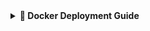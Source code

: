 
<details>
<summary><b>📛 Docker Deployment Guide</b></summary>

# 🐳 Docker Deployment Guide — DeadlineTech Bot

## 📦 Prerequisites

Before you begin, ensure you have:

- [Docker](https://www.docker.com/products/docker-desktop) installed (version 20+ recommended)
- A `start` script in your root directory (make sure it's executable: `chmod +x start`)
- A `requirements.txt` file for Python dependencies
- Source code inside the same directory as your Dockerfile

---

## 🛠 Dockerfile Summary

This project uses:

- **Python 3.10**
- **Node.js v18 (via NVM)**
- **FFmpeg** for media handling

---

## 🚀 Steps to Build & Run

### 1. Clone the Repository

```bash
git clone https://github.com/deadlineTech/music.git
cd music
```

### 2. Build the Docker Image

```bash
docker build -t music .
```

> This step may take several minutes the first time.

### 3. Run the Container

```bash
docker run -it --restart unless-stopped --name dt-bot music
```

This will:
- Run the bot inside a container
- Automatically restart on crash or reboot

### Optional: Run Detached

```bash
docker run -dit --restart unless-stopped --name dt-bot music
```

---

## 📌 Common Commands

- **Stop the container**  
  `docker stop dt-bot`

- **Start it again**  
  `docker start dt-bot`

- **View logs**  
  `docker logs -f dt-bot`

- **Rebuild after changes**  
  ```bash
  docker stop dt-bot && docker rm dt-bot
  docker build -t music .
  docker run -it --name dt-bot music
  ```
</details>
